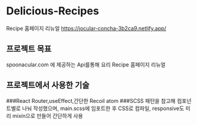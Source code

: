# Delicious-Recipes
Recipe 홈페이지 리뉴얼 <https://jocular-concha-3b2ca9.netlify.app/>
## 프로젝트 목표
spoonacular.com 에 제공하는 Api를통해 요리 Recipe 홈페이지 리뉴얼
## 프로젝트에서 사용한 기술
###React
Router,useEffect,간단한 Recoil atom 
###SCSS
패턴을 참고해 컴포넌트별로 나눠 작성했으며, main.scss에 임포트한 후 CSS로 컴파일, responsive도 미리 mixin으로 만들어 간단하게 사용
